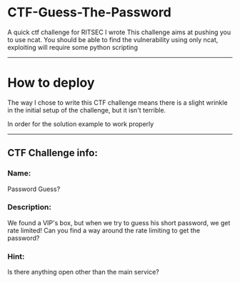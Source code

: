 # CTF-Guess-The-Password
A quick ctf challenge for RITSEC I wrote
This challenge aims at pushing you to use ncat. You should be able to find the vulnerability using only ncat, exploiting will require some python scripting

------

# How to deploy

The way I chose to write this CTF challenge means there is a slight wrinkle in the initial setup of the challenge, but it isn't terrible.

In order for the solution example to work properly

------

## CTF Challenge info:

### Name: 
Password Guess?

### Description: 
We found a VIP's box, but when we try to guess his short password, we get rate limited! Can you find a way around the rate limiting to get the password?

<ip and main service port information>

### Hint:
Is there anything open other than the main service?
